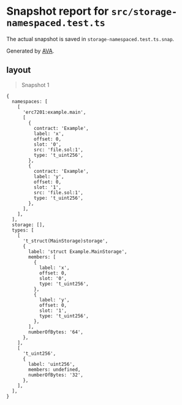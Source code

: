 # Snapshot report for `src/storage-namespaced.test.ts`

The actual snapshot is saved in `storage-namespaced.test.ts.snap`.

Generated by [AVA](https://avajs.dev).

## layout

> Snapshot 1

    {
      namespaces: [
        [
          'erc7201:example.main',
          [
            {
              contract: 'Example',
              label: 'x',
              offset: 0,
              slot: '0',
              src: 'file.sol:1',
              type: 't_uint256',
            },
            {
              contract: 'Example',
              label: 'y',
              offset: 0,
              slot: '1',
              src: 'file.sol:1',
              type: 't_uint256',
            },
          ],
        ],
      ],
      storage: [],
      types: [
        [
          't_struct(MainStorage)storage',
          {
            label: 'struct Example.MainStorage',
            members: [
              {
                label: 'x',
                offset: 0,
                slot: '0',
                type: 't_uint256',
              },
              {
                label: 'y',
                offset: 0,
                slot: '1',
                type: 't_uint256',
              },
            ],
            numberOfBytes: '64',
          },
        ],
        [
          't_uint256',
          {
            label: 'uint256',
            members: undefined,
            numberOfBytes: '32',
          },
        ],
      ],
    }
